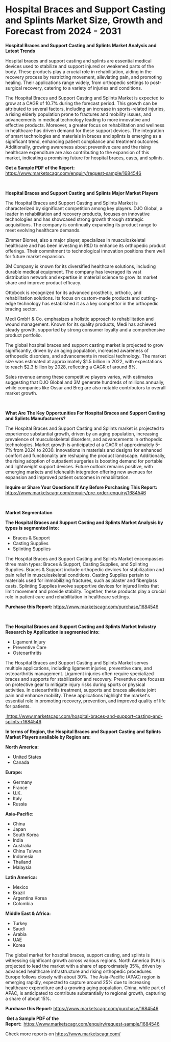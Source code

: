<p><h1>Hospital Braces and Support Casting and Splints Market Size, Growth and Forecast from 2024 - 2031</h1></p><p><strong>Hospital Braces and Support Casting and Splints Market Analysis and Latest Trends</strong></p>
<p><p>Hospital braces and support casting and splints are essential medical devices used to stabilize and support injured or weakened parts of the body. These products play a crucial role in rehabilitation, aiding in the recovery process by restricting movement, alleviating pain, and promoting healing. Their applications range widely, from orthopedic settings to post-surgical recovery, catering to a variety of injuries and conditions.</p><p>The Hospital Braces and Support Casting and Splints Market is expected to grow at a CAGR of 10.7% during the forecast period. This growth can be attributed to several factors, including an increase in sports-related injuries, a rising elderly population prone to fractures and mobility issues, and advancements in medical technology leading to more innovative and effective products. Moreover, a greater focus on rehabilitation and wellness in healthcare has driven demand for these support devices. The integration of smart technologies and materials in braces and splints is emerging as a significant trend, enhancing patient compliance and treatment outcomes. Additionally, growing awareness about preventive care and the rising healthcare expenditure are also contributing to the expansion of this market, indicating a promising future for hospital braces, casts, and splints.</p></p>
<p><strong>Get a Sample PDF of the Report:&nbsp;</strong> <a href="https://www.marketscagr.com/enquiry/request-sample/1684546?utm_campaign=1166&utm_medium=2&utm_source=Github&utm_content=ia&utm_term=30122024&utm_id=hospital-braces-and-support-casting-and-splints">https://www.marketscagr.com/enquiry/request-sample/1684546</a></p>
<p>&nbsp;</p>
<p><strong>Hospital Braces and Support Casting and Splints Major Market Players</strong></p>
<p><p>The Hospital Braces and Support Casting and Splints Market is characterized by significant competition among key players. DJO Global, a leader in rehabilitation and recovery products, focuses on innovative technologies and has showcased strong growth through strategic acquisitions. The company is continually expanding its product range to meet evolving healthcare demands.</p><p>Zimmer Biomet, also a major player, specializes in musculoskeletal healthcare and has been investing in R&D to enhance its orthopedic product offerings. Their commitment to technological innovation positions them well for future market expansion.</p><p>3M Company is known for its diversified healthcare solutions, including durable medical equipment. The company has leveraged its vast distribution network and expertise in material science to grow its market share and improve product efficacy.</p><p>Ottobock is recognized for its advanced prosthetic, orthotic, and rehabilitation solutions. Its focus on custom-made products and cutting-edge technology has established it as a key competitor in the orthopedic bracing sector.</p><p>Medi GmbH & Co. emphasizes a holistic approach to rehabilitation and wound management. Known for its quality products, Medi has achieved steady growth, supported by strong consumer loyalty and a comprehensive product portfolio.</p><p>The global hospital braces and support casting market is projected to grow significantly, driven by an aging population, increased awareness of orthopedic disorders, and advancements in medical technology. The market size was estimated at approximately $1.5 billion in 2022, with expectations to reach $2.3 billion by 2028, reflecting a CAGR of around 8%.</p><p>Sales revenue among these competitive players varies, with estimates suggesting that DJO Global and 3M generate hundreds of millions annually, while companies like Ossur and Breg are also notable contributors to overall market growth.</p></p>
<p>&nbsp;</p>
<p><strong>What Are The Key Opportunities For Hospital Braces and Support Casting and Splints Manufacturers?</strong></p>
<p><p>The Hospital Braces and Support Casting and Splints market is projected to experience substantial growth, driven by an aging population, increasing prevalence of musculoskeletal disorders, and advancements in orthopedic technologies. Market growth is anticipated at a CAGR of approximately 5-7% from 2024 to 2030. Innovations in materials and designs for enhanced comfort and functionality are reshaping the product landscape. Additionally, the rising adoption of outpatient surgeries is boosting demand for portable and lightweight support devices. Future outlook remains positive, with emerging markets and telehealth integration offering new avenues for expansion and improved patient outcomes in rehabilitation.</p></p>
<p><strong>Inquire or Share Your Questions If Any Before Purchasing This Report:</strong> <a href="https://www.marketscagr.com/enquiry/pre-order-enquiry/1684546?utm_campaign=1166&utm_medium=2&utm_source=Github&utm_content=ia&utm_term=30122024&utm_id=hospital-braces-and-support-casting-and-splints">https://www.marketscagr.com/enquiry/pre-order-enquiry/1684546</a></p>
<p>&nbsp;</p>
<p><strong>Market Segmentation</strong></p>
<p><strong>The Hospital Braces and Support Casting and Splints Market Analysis by types is segmented into:</strong></p>
<p><ul><li>Braces & Support</li><li>Casting Supplies</li><li>Splinting Supplies</li></ul></p>
<p><p>The Hospital Braces and Support Casting and Splints Market encompasses three main types: Braces & Support, Casting Supplies, and Splinting Supplies. Braces & Support include orthopedic devices for stabilization and pain relief in musculoskeletal conditions. Casting Supplies pertain to materials used for immobilizing fractures, such as plaster and fiberglass casts. Splinting Supplies involve supportive devices for injured limbs that limit movement and provide stability. Together, these products play a crucial role in patient care and rehabilitation in healthcare settings.</p></p>
<p><strong>Purchase this Report:&nbsp;</strong><a href="https://www.marketscagr.com/purchase/1684546?utm_campaign=1166&utm_medium=2&utm_source=Github&utm_content=ia&utm_term=30122024&utm_id=hospital-braces-and-support-casting-and-splints">https://www.marketscagr.com/purchase/1684546</a></p>
<p>&nbsp;</p>
<p><strong>The Hospital Braces and Support Casting and Splints Market Industry Research by Application is segmented into:</strong></p>
<p><ul><li>Ligament Injury</li><li>Preventive Care</li><li>Osteoarthritis</li></ul></p>
<p><p>The Hospital Braces and Support Casting and Splints Market serves multiple applications, including ligament injuries, preventive care, and osteoarthritis management. Ligament injuries often require specialized braces and supports for stabilization and recovery. Preventive care focuses on protective gear to mitigate injury risks during sports or physical activities. In osteoarthritis treatment, supports and braces alleviate joint pain and enhance mobility. These applications highlight the market's essential role in promoting recovery, prevention, and improved quality of life for patients.</p></p>
<p><a href="https://www.marketscagr.com/hospital-braces-and-support-casting-and-splints-r1684546?utm_campaign=1166&utm_medium=2&utm_source=Github&utm_content=ia&utm_term=30122024&utm_id=hospital-braces-and-support-casting-and-splints">&nbsp;https://www.marketscagr.com/hospital-braces-and-support-casting-and-splints-r1684546</a></p>
<p><strong>In terms of Region, the Hospital Braces and Support Casting and Splints Market Players available by Region are:</strong></p>
<p>
    <p> <strong> North America: </strong>
        <ul>
            <li>United States</li>
            <li>Canada</li>
        </ul>
        </p> 
    <p> <strong> Europe: </strong>
        <ul>
            <li>Germany</li>
            <li>France</li>
            <li>U.K.</li>
            <li>Italy</li>
            <li>Russia</li>
        </ul>
        </p> 
    <p> <strong> Asia-Pacific: </strong>
        <ul>
            <li>China</li>
            <li>Japan</li>
            <li>South Korea</li>
            <li>India</li>
            <li>Australia</li>
            <li>China Taiwan</li>
            <li>Indonesia</li>
            <li>Thailand</li>
            <li>Malaysia</li>
        </ul>
        </p> 
    <p> <strong> Latin America: </strong>
        <ul>
            <li>Mexico</li>
            <li>Brazil</li>
            <li>Argentina Korea</li>
            <li>Colombia</li>
        </ul>
        </p> 
    <p> <strong> Middle East & Africa: </strong>
        <ul>
            <li>Turkey</li>
            <li>Saudi</li>
            <li>Arabia</li>
            <li>UAE</li>
            <li>Korea</li>
        </ul>
    </p>
    </p>
<p><p>The global market for hospital braces, support casting, and splints is witnessing significant growth across various regions. North America (NA) is projected to lead the market with a share of approximately 35%, driven by advanced healthcare infrastructure and rising orthopedic procedures. Europe follows closely with about 30%. The Asia-Pacific (APAC) region is emerging rapidly, expected to capture around 25% due to increasing healthcare expenditure and a growing aging population. China, while part of APAC, is anticipated to contribute substantially to regional growth, capturing a share of about 15%.</p></p>
<p><strong>Purchase this Report: </strong><a href="https://www.marketscagr.com/purchase/1684546?utm_campaign=1166&utm_medium=2&utm_source=Github&utm_content=ia&utm_term=30122024&utm_id=hospital-braces-and-support-casting-and-splints">https://www.marketscagr.com/purchase/1684546</a></p>
<p>&nbsp;<strong>Get a Sample PDF of the Report:&nbsp;&nbsp;</strong><a href="https://www.marketscagr.com/enquiry/request-sample/1684546?utm_campaign=1166&utm_medium=2&utm_source=Github&utm_content=ia&utm_term=30122024&utm_id=hospital-braces-and-support-casting-and-splints">https://www.marketscagr.com/enquiry/request-sample/1684546</a></p>
<p><strong></strong></p>
<p>Check more reports on <a href="https://www.marketscagr.com/?utm_campaign=1166&utm_medium=2&utm_source=Github&utm_content=ia&utm_term=30122024&utm_id=hospital-braces-and-support-casting-and-splints">https://www.marketscagr.com/</a></p>